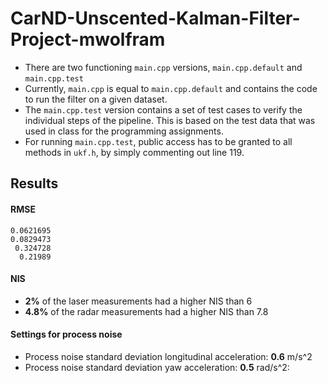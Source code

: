# CarND-Unscented-Kalman-Filter-Project-mwolfram

* There are two functioning ```main.cpp``` versions, ```main.cpp.default``` and ```main.cpp.test```
* Currently, ```main.cpp``` is equal to ```main.cpp.default``` and contains the code to run the filter on a given dataset.
* The ```main.cpp.test``` version contains a set of test cases to verify the individual steps of the pipeline. This is based on the test data that was used in class for the programming assignments.
* For running ```main.cpp.test```, public access has to be granted to all methods in ```ukf.h```, by simply commenting out line 119.

## Results

#### RMSE

```
0.0621695
0.0829473
 0.324728
  0.21989
```

#### NIS

* **2%** of the laser measurements had a higher NIS than 6
* **4.8%** of the radar measurements had a higher NIS than 7.8

#### Settings for process noise

* Process noise standard deviation longitudinal acceleration: **0.6** m/s^2
* Process noise standard deviation yaw acceleration: **0.5** rad/s^2:
